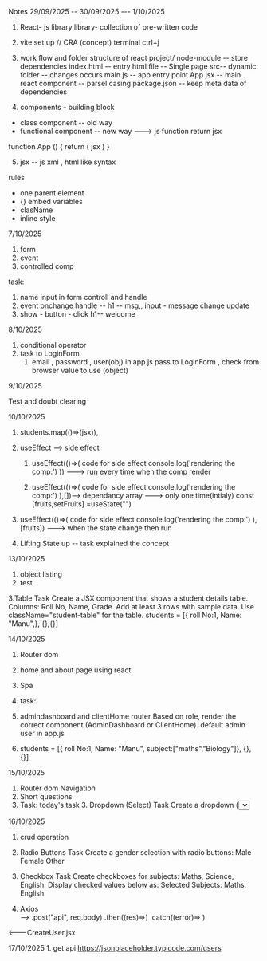 Notes
29/09/2025 -- 30/09/2025  --- 1/10/2025

1. React- js library
library- collection of pre-written code
2. vite set up // CRA (concept)
terminal ctrl+j
3. work flow and folder structure of react
project/
node-module -- store dependencies
index.html -- entry html file -- Single page
src-- dynamic folder -- changes occurs
main.js -- app entry point
App.jsx -- main react component -- parsel casing
package.json -- keep meta data of dependencies

4. components - building block
* class component -- old way
* functional component -- new way
---> js function return jsx

function App () {
return (
jsx
)
}

5. jsx -- js xml , html like syntax

rules
* one parent element
* {} embed variables
* clasName
* inline style


7/10/2025

1. form 
2. event 
3. controlled comp

 task:
 1. name input in form  controll and handle
 2. event onchange handle -- h1 -- msg,,  input - message change  update
 3.  show - button - click  h1-- welcome
 
8/10/2025

1. conditional operator
2. task to 
     LoginForm 
     1. email , password , user(obj) in app.js  pass to  LoginForm   , check from browser value to use (object)

9/10/2025

Test and doubt clearing 

10/10/2025

1. students.map(()=>(jsx)),
2. useEffect
--> side effect
   1. useEffect(()=>(
     code for side effect 
     console.log('rendering the comp:')
    ))
     ---> run every time when the comp render

   2. useEffect(()=>(
     code for side effect 
     console.log('rendering the comp:')
    ),[])--> dependancy array
      ---> only one time(intialy)
const [fruits,setFruits] =useState("")
  3. useEffect(()=>(
     code for side effect 
     console.log('rendering the comp:')
    ),[fruits])
    ---> when the state change then run

3. Lifting State up  -- task 
        explained the concept

13/10/2025
1. object listing
2. test

3.Table Task
 Create a JSX component that shows a student details table.
 Columns: Roll No, Name, Grade.
 Add at least 3 rows with sample data.
 Use className="student-table" for the table.
 students = [{
  roll No:1, Name: "Manu",},
  {},{}]


14/10/2025
1. Router dom
2. home and about page using react
3. Spa
4. task:
1. admindashboard and clientHome router
Based on role, render the correct component (AdminDashboard or ClientHome).
default admin user in app.js  

 2. students = [{
  roll No:1, Name: "Manu", subject:["maths","Biology"]},
  {},{}]

15/10/2025
1. Router dom Navigation
2. Short questions
3. Task:  today's task 3. Dropdown (Select) Task
  Create a dropdown (<select>) to choose a student name.
  Options: Anitha, Rahul, Deepak, Gayathri.
  Default option: "Select a student".
  Display below:
 You selected: [student name]

 16/10/2025
1. crud operation 

4. Radio Buttons Task
Create a gender selection with radio buttons:
Male
Female
Other
5. Checkbox Task
 Create checkboxes for subjects: Maths, Science, English.
  Display checked values below as:
 Selected Subjects: Maths, English


2. Axios  
-->   .post("api", req.body)
.then((res)=>)
.catch((error)=> )

<---CreateUser.jsx

 17/10/2025
 1. 
 get api 
 https://jsonplaceholder.typicode.com/users

